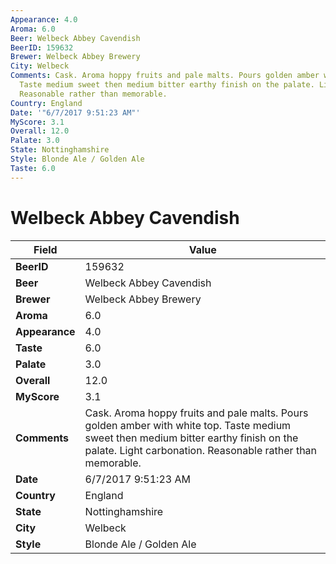 ```yaml
---
Appearance: 4.0
Aroma: 6.0
Beer: Welbeck Abbey Cavendish
BeerID: 159632
Brewer: Welbeck Abbey Brewery
City: Welbeck
Comments: Cask. Aroma hoppy fruits and pale malts. Pours golden amber with white top.
  Taste medium sweet then medium bitter earthy finish on the palate. Light carbonation.
  Reasonable rather than memorable.
Country: England
Date: '"6/7/2017 9:51:23 AM"'
MyScore: 3.1
Overall: 12.0
Palate: 3.0
State: Nottinghamshire
Style: Blonde Ale / Golden Ale
Taste: 6.0
---
```


# Welbeck Abbey Cavendish

| Field         | Value |
|---------------|-------|
| **BeerID** | 159632 |
| **Beer** | Welbeck Abbey Cavendish |
| **Brewer** | Welbeck Abbey Brewery |
| **Aroma** | 6.0 |
| **Appearance** | 4.0 |
| **Taste** | 6.0 |
| **Palate** | 3.0 |
| **Overall** | 12.0 |
| **MyScore** | 3.1 |
| **Comments** | Cask. Aroma hoppy fruits and pale malts. Pours golden amber with white top. Taste medium sweet then medium bitter earthy finish on the palate. Light carbonation. Reasonable rather than memorable. |
| **Date** | 6/7/2017 9:51:23 AM |
| **Country** | England |
| **State** | Nottinghamshire |
| **City** | Welbeck |
| **Style** | Blonde Ale / Golden Ale |
